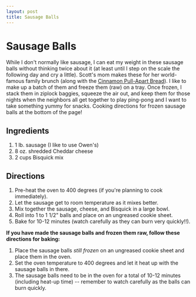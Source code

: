 ```yaml
---
layout: post
title: Sausage Balls
---
```


# Sausage Balls
While I don't normally like sausage, I can eat my weight in these sausage balls without thinking twice about it (at least until I 
step on the scale the following day and cry a little). Scott's mom makes these for her world-famous family brunch (along with the [Cinnamon
Pull-Apart Bread](/eats/breads/2011/10/26/cinnamon-bread.html)). I like to make up a batch of them and freeze them
(raw) on a tray. Once frozen, I stack them in ziplock baggies, squeeze the air out, and keep them for those nights when the neighbors all 
get together to play ping-pong and I want to take something yummy for snacks. Cooking directions for frozen sausage balls at the bottom 
of the page!

## Ingredients
1. 1 lb. sausage (I like to use Owen's)
1. 8 oz. shredded Cheddar cheese
1. 2 cups Bisquick mix

## Directions
1. Pre-heat the oven to 400 degrees (if you're planning to cook immediately).
1. Let the sausage get to room temperature as it mixes better.
1. Mix together the sausage, cheese, and Bisquick in a large bowl.
1. Roll into 1 to 1 1/2" balls and place on an ungreased cookie sheet.
1. Bake for 10-12 minutes (watch carefully as they can burn very quickly!!).

**If you have made the sausage balls and frozen them raw, follow these directions for baking:**

1. Place the sausage balls *still frozen* on an ungreased cookie sheet and place them in the oven.
1. Set the oven temperature to 400 degrees and let it heat up with the sausage balls in there. 
1. The sausage balls need to be in the oven for a total of 10-12 minutes (including heat-up time) -- remember to watch carefully
as the balls can burn quickly.
